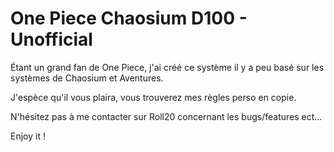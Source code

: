 # One Piece Chaosium D100 - Unofficial

Étant un grand fan de One Piece, j'ai créé ce système il y a peu basé sur les systèmes de Chaosium et Aventures.

J'espèce qu'il vous plaira, vous trouverez mes règles perso en copie.

N'hésitez pas à me contacter sur Roll20 concernant les bugs/features ect...

Enjoy it !

